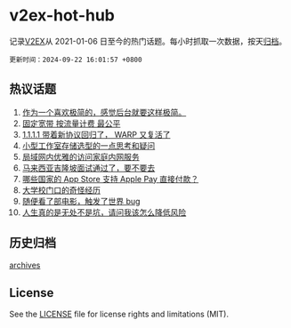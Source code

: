# v2ex-hot-hub

 记录[V2EX](https://www.v2ex.com/)从 2021-01-06 日至今的热门话题。每小时抓取一次数据，按天[归档](archives)。

`更新时间：2024-09-22 16:01:57 +0800`

## 热议话题

1. [作为一个喜欢极简的，感觉后台就要这样极简。](https://www.v2ex.com/t/1074643)
1. [固定宽带 按流量计费 最公平](https://www.v2ex.com/t/1074762)
1. [1.1.1.1 带着新协议回归了， WARP 又复活了](https://www.v2ex.com/t/1074753)
1. [小型工作室存储选型的一点思考和疑问](https://www.v2ex.com/t/1074658)
1. [局域网内优雅的访问家庭内网服务](https://www.v2ex.com/t/1074771)
1. [马来西亚吉隆坡面试通过了，要不要去](https://www.v2ex.com/t/1074675)
1. [哪些国家的 App Store 支持 Apple Pay 直接付款？](https://www.v2ex.com/t/1074659)
1. [大学校门口的奇怪经历](https://www.v2ex.com/t/1074671)
1. [随便看了部电影，触发了世界 bug](https://www.v2ex.com/t/1074728)
1. [人生真的是无处不是坑，请问我该怎么降低风险](https://www.v2ex.com/t/1074670)

## 历史归档

[archives](archives)

## License

See the [LICENSE](LICENSE) file for license rights and limitations (MIT).
